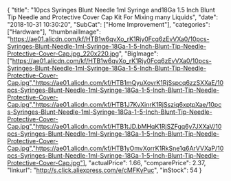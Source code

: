 {
	"title": "10pcs Syringes Blunt Needle 1ml Syringe and18Ga 1.5 Inch Blunt Tip Needle and Protective Cover Cap Kit For Mixing many Liquids",
	"date": "2018-10-31 10:30:20",
	"SubCat": ["Home Improvement"],
	"categories": ["Hardware"],
	"thumbnailImage": "https://ae01.alicdn.com/kf/HTB1w6qvXo_rK1Rjy0Fcq6zEvVXa0/10pcs-Syringes-Blunt-Needle-1ml-Syringe-18Ga-1-5-Inch-Blunt-Tip-Needle-Protective-Cover-Cap.jpg_220x220.jpg",
	"BigImage": ["https://ae01.alicdn.com/kf/HTB1w6qvXo_rK1Rjy0Fcq6zEvVXa0/10pcs-Syringes-Blunt-Needle-1ml-Syringe-18Ga-1-5-Inch-Blunt-Tip-Needle-Protective-Cover-Cap.jpg","https://ae01.alicdn.com/kf/HTB1mQyuXovrK1RjSspcq6zzSXXaE/10pcs-Syringes-Blunt-Needle-1ml-Syringe-18Ga-1-5-Inch-Blunt-Tip-Needle-Protective-Cover-Cap.jpg","https://ae01.alicdn.com/kf/HTB1J7KvXinrK1RjSsziq6xptpXae/10pcs-Syringes-Blunt-Needle-1ml-Syringe-18Ga-1-5-Inch-Blunt-Tip-Needle-Protective-Cover-Cap.jpg","https://ae01.alicdn.com/kf/HTB1tJD.bMHqK1RjSZFgq6y7JXXaV/10pcs-Syringes-Blunt-Needle-1ml-Syringe-18Ga-1-5-Inch-Blunt-Tip-Needle-Protective-Cover-Cap.jpg","https://ae01.alicdn.com/kf/HTB1yOmvXorrK1RkSne1q6ArVVXaP/10pcs-Syringes-Blunt-Needle-1ml-Syringe-18Ga-1-5-Inch-Blunt-Tip-Needle-Protective-Cover-Cap.jpg"],
	"actualPrice": 1.66,
	"comparePrice": 2.37,
	"linkurl": "http://s.click.aliexpress.com/e/cMFKyPuc",
	"inStock": 54
}
